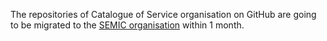 The repositories of Catalogue of Service organisation on GitHub are going to be migrated to the [SEMIC organisation](https://github.com/semiceu) within 1 month.
